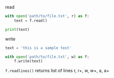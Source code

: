 read
```python
with open('path/to/file.txt', r) as f:
	text = f.read()

print(text)
```
write
```python
text = 'this is a sample text'

with open('path/to/file.txt', w) as f:
	f.write(text)
```
`f.readlines()` returns list of lines
r, r+, w, w+, a, a+